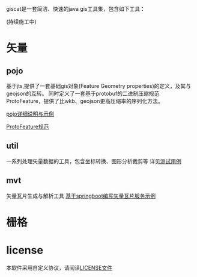 giscat是一套简洁、快速的java gis工具集，包含如下工具：

(持续施工中)

# 矢量

## pojo

基于jts,提供了一套基础gis对象(Feature Geometry properties)的定义，及其与geojson的互转。
同时定义了一套基于protobuf的二进制压缩规范ProtoFeature，提供了比wkb、geojson更高压缩率的序列化方法。

[pojo详细说明与示例](giscat-vector/giscat-vector-pojo)

[ProtoFeature规范](giscat-vector/giscat-vector-pojo/src/main/resources/ProtoFeature.proto)

## util

一系列处理矢量数据的工具，包含坐标转换、图形分析裁剪等
详见[测试用例](giscat-vector/giscat-vector-util/src/test/java)

## mvt

矢量瓦片生成与解析工具
[基于springboot编写矢量瓦片服务示例](https://blog.wowtools.org/2022/04/28/2022-04-28-mapbox-gl-tutorial-8/)

# 栅格

# license

本软件采用自定义协议，请阅读[LICENSE文件](https://github.com/codingmiao/giscat/blob/main/LICENSE)

